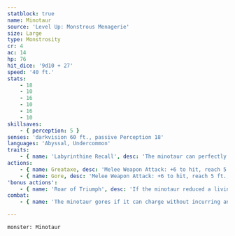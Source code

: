 ```yaml
---
statblock: true
name: Minotaur
source: 'Level Up: Monstrous Menagerie'
size: Large
type: Monstrosity
cr: 4
ac: 14
hp: 76
hit_dice: '9d10 + 27'
speed: '40 ft.'
stats:
    - 18
    - 10
    - 16
    - 10
    - 16
    - 10
skillsaves:
    - { perception: 5 }
senses: 'darkvision 60 ft., passive Perception 18'
languages: 'Abyssal, Undercommon'
traits:
    - { name: 'Labyrinthine Recall', desc: 'The minotaur can perfectly recall any route it has traveled.' }
actions:
    - { name: Greataxe, desc: 'Melee Weapon Attack: +6 to hit, reach 5 ft., one target. Hit: 17 (2d12 + 4) slashing damage. The minotaur can choose to make the attack with advantage. If it does so, attacks against it have advantage until the start of its next turn.' }
    - { name: Gore, desc: 'Melee Weapon Attack: +6 to hit, reach 5 ft., one target. Hit: 13 (2d8 + 4) piercing damage. If the minotaur moves at least 10 feet straight towards the target before the attack, the attack deals an extra 9 (2d8) damage, and the target makes a DC 16 Strength saving throw, being pushed up to 10 feet away and falling prone on a failure.' }
'bonus actions':
    - { name: 'Roar of Triumph', desc: 'If the minotaur reduced a living creature to 0 hit points since the end of its last turn, it roars and gains 10 (3d6) temporary hit points.' }
combat:
    - { name: 'The minotaur gores if it can charge without incurring an opportunity attack', desc: "Otherwise it attacks with its greataxe. The minotaur retreats if it is bloodied and it can't reach a foe on its turn." }

---
```

```statblock
monster: Minotaur
```
